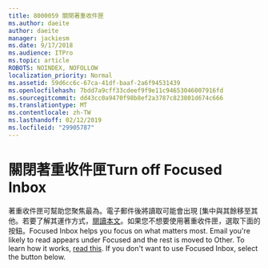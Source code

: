 ```yaml
---
title: 8000059 關閉著重收件匣
ms.author: daeite
author: daeite
manager: jackiesm
ms.date: 9/17/2018
ms.audience: ITPro
ms.topic: article
ROBOTS: NOINDEX, NOFOLLOW
localization_priority: Normal
ms.assetid: 59d6cc6c-67ca-41df-baaf-2a6f94531439
ms.openlocfilehash: 7bdd7a9cff33cdeef9f9e11c94653046007916fd
ms.sourcegitcommit: dd43cc0a9470f98b8ef2a3787c823801d674c666
ms.translationtype: MT
ms.contentlocale: zh-TW
ms.lasthandoff: 02/12/2019
ms.locfileid: "29905787"
---
```

# <a name="turn-off-focused-inbox"></a><span data-ttu-id="42f19-102">關閉著重收件匣</span><span class="sxs-lookup"><span data-stu-id="42f19-102">Turn off Focused Inbox</span></span>

<span data-ttu-id="42f19-p101">著重收件匣可幫助您聚焦最為。電子郵件後將讀取可能會出現 [集中與其餘移至其他。若要了解其運作方式，[閱讀本文](https://support.office.com/article/f445ad7f-02f4-4294-a82e-71d8964e3978#bkmk_consumer)。如果您不想要使用著重收件匣，選取下面的按鈕。</span><span class="sxs-lookup"><span data-stu-id="42f19-p101">Focused Inbox helps you focus on what matters most. Email you're likely to read appears under Focused and the rest is moved to Other. To learn how it works, [read this](https://support.office.com/article/f445ad7f-02f4-4294-a82e-71d8964e3978#bkmk_consumer). If you don't want to use Focused Inbox, select the button below.</span></span>
  

